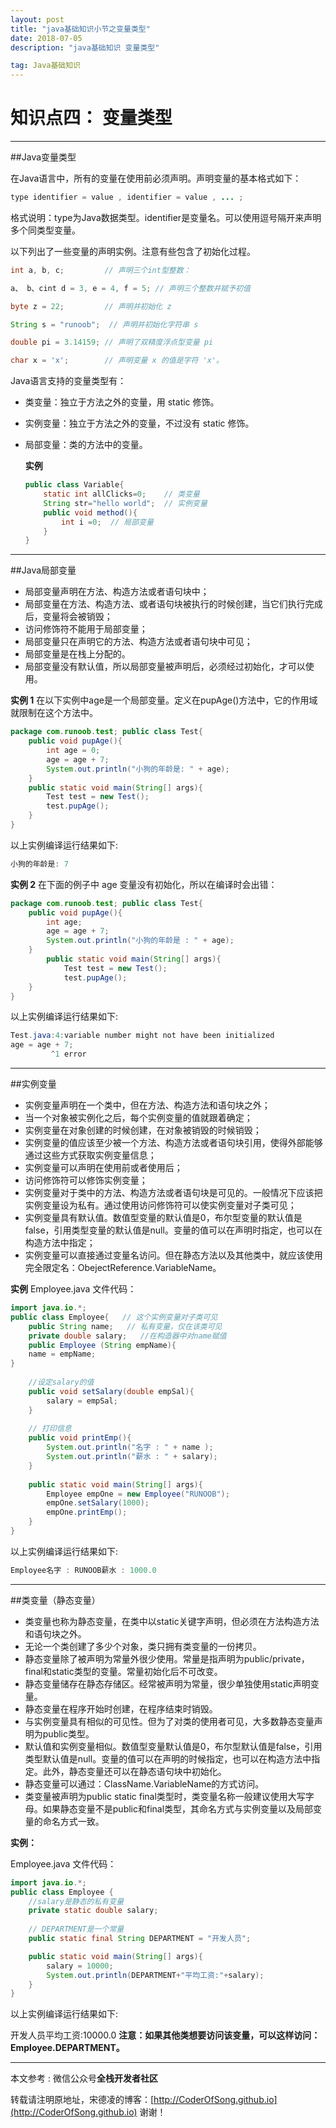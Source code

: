 ```yaml
---
layout: post
title: "java基础知识小节之变量类型"
date: 2018-07-05 
description: "java基础知识 变量类型"

tag: Java基础知识 
---   
```


# 知识点四： 变量类型

----

##Java变量类型

在Java语言中，所有的变量在使用前必须声明。声明变量的基本格式如下：

```java
type identifier = value , identifier = value , ... ;
```

格式说明：type为Java数据类型。identifier是变量名。可以使用逗号隔开来声明多个同类型变量。

以下列出了一些变量的声明实例。注意有些包含了初始化过程。

```java
int a, b, c;         // 声明三个int型整数：

a、 b、cint d = 3, e = 4, f = 5; // 声明三个整数并赋予初值

byte z = 22;         // 声明并初始化 z

String s = "runoob";  // 声明并初始化字符串 s

double pi = 3.14159; // 声明了双精度浮点型变量 pi

char x = 'x';        // 声明变量 x 的值是字符 'x'。

```

Java语言支持的变量类型有：

- 类变量：独立于方法之外的变量，用 static 修饰。

- 实例变量：独立于方法之外的变量，不过没有 static 修饰。

- 局部变量：类的方法中的变量。

  **实例**

  ```java
  public class Variable{
      static int allClicks=0;    // 类变量    
      String str="hello world";  // 实例变量    
      public void method(){        
          int i =0;  // 局部变量   
      }
  }
  
  ```

  

-----------

##Java局部变量

- 局部变量声明在方法、构造方法或者语句块中；
- 局部变量在方法、构造方法、或者语句块被执行的时候创建，当它们执行完成后，变量将会被销毁；
- 访问修饰符不能用于局部变量；
- 局部变量只在声明它的方法、构造方法或者语句块中可见；
- 局部变量是在栈上分配的。
- 局部变量没有默认值，所以局部变量被声明后，必须经过初始化，才可以使用。

**实例 1**
在以下实例中age是一个局部变量。定义在pupAge()方法中，它的作用域就限制在这个方法中。

```java
package com.runoob.test; public class Test{   
    public void pupAge(){      
        int age = 0;      
        age = age + 7;     
        System.out.println("小狗的年龄是: " + age);  
	}     
	public static void main(String[] args){      
    	Test test = new Test();      
    	test.pupAge();   
	}
}
```

以上实例编译运行结果如下:

```java
小狗的年龄是: 7
```

**实例 2**
在下面的例子中 age 变量没有初始化，所以在编译时会出错：

```java
package com.runoob.test; public class Test{   
    public void pupAge(){      
        int age;      
        age = age + 7;      
        System.out.println("小狗的年龄是 : " + age);   
    }    
        public static void main(String[] args){      
            Test test = new Test();      
            test.pupAge();  
    }
}
```

以上实例编译运行结果如下:

```java
Test.java:4:variable number might not have been initialized
age = age + 7;
         ^1 error
```

-----------------------

##实例变量

- 实例变量声明在一个类中，但在方法、构造方法和语句块之外；
- 当一个对象被实例化之后，每个实例变量的值就跟着确定；
- 实例变量在对象创建的时候创建，在对象被销毁的时候销毁；
- 实例变量的值应该至少被一个方法、构造方法或者语句块引用，使得外部能够通过这些方式获取实例变量信息；
- 实例变量可以声明在使用前或者使用后；
- 访问修饰符可以修饰实例变量；
- 实例变量对于类中的方法、构造方法或者语句块是可见的。一般情况下应该把实例变量设为私有。通过使用访问修饰符可以使实例变量对子类可见；
- 实例变量具有默认值。数值型变量的默认值是0，布尔型变量的默认值是false，引用类型变量的默认值是null。变量的值可以在声明时指定，也可以在构造方法中指定；
- 实例变量可以直接通过变量名访问。但在静态方法以及其他类中，就应该使用完全限定名：ObejectReference.VariableName。

**实例**
Employee.java 文件代码：

```java
import java.io.*;
public class Employee{   // 这个实例变量对子类可见   
    public String name;   // 私有变量，仅在该类可见   
    private double salary;   //在构造器中对name赋值   
    public Employee (String empName){      
    name = empName;   
}   
    
    //设定salary的值   
    public void setSalary(double empSal){      
        salary = empSal;   
    }   
    
    // 打印信息   
    public void printEmp(){     
        System.out.println("名字 : " + name );      
        System.out.println("薪水 : " + salary);   
    }   
    
    public static void main(String[] args){      
        Employee empOne = new Employee("RUNOOB"); 
		empOne.setSalary(1000);     
        empOne.printEmp();  
    }
}
```

以上实例编译运行结果如下:

```java
Employee名字 : RUNOOB薪水 : 1000.0

```



-----------

##类变量（静态变量）

- 类变量也称为静态变量，在类中以static关键字声明，但必须在方法构造方法和语句块之外。
- 无论一个类创建了多少个对象，类只拥有类变量的一份拷贝。
- 静态变量除了被声明为常量外很少使用。常量是指声明为public/private，final和static类型的变量。常量初始化后不可改变。
- 静态变量储存在静态存储区。经常被声明为常量，很少单独使用static声明变量。
- 静态变量在程序开始时创建，在程序结束时销毁。
- 与实例变量具有相似的可见性。但为了对类的使用者可见，大多数静态变量声明为public类型。
- 默认值和实例变量相似。数值型变量默认值是0，布尔型默认值是false，引用类型默认值是null。变量的值可以在声明的时候指定，也可以在构造方法中指定。此外，静态变量还可以在静态语句块中初始化。
- 静态变量可以通过：ClassName.VariableName的方式访问。
- 类变量被声明为public static final类型时，类变量名称一般建议使用大写字母。如果静态变量不是public和final类型，其命名方式与实例变量以及局部变量的命名方式一致。

**实例：**

Employee.java 文件代码：

```java
import java.io.*; 
public class Employee {   
    //salary是静态的私有变量    
    private static double salary;    
    
    // DEPARTMENT是一个常量    
    public static final String DEPARTMENT = "开发人员";    

    public static void main(String[] args){    
        salary = 10000;        
        System.out.println(DEPARTMENT+"平均工资:"+salary);   
	}
}

```

以上实例编译运行结果如下:

开发人员平均工资:10000.0
**注意：如果其他类想要访问该变量，可以这样访问：Employee.DEPARTMENT。**

---------------

本文参考 : 微信公众号**全栈开发者社区** 

转载请注明原地址，宋德凌的博客：[http://CoderOfSong.github.io](http://CoderOfSong.github.io) 谢谢！